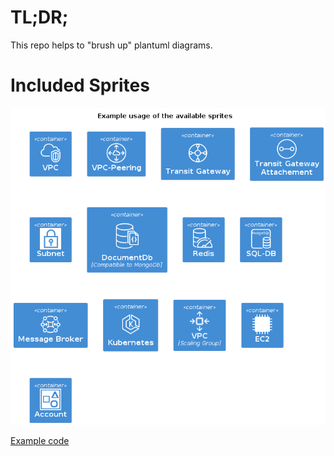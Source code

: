 # TL;DR;
This repo helps to "brush up" plantuml diagrams.

# Included Sprites
![Included Sprites](./img/example.png)

[Example code](./src/example.puml)
